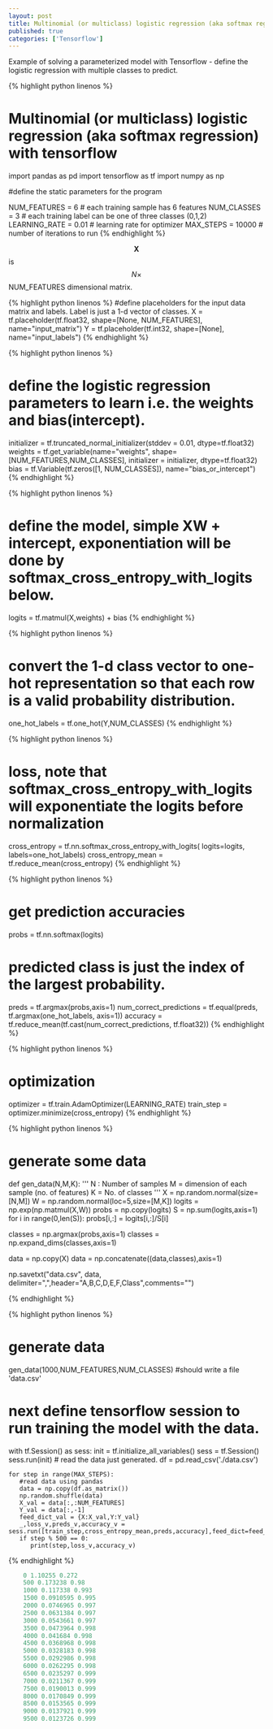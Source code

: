 ```yaml
---
layout: post
title: Multinomial (or multiclass) logistic regression (aka softmax regression) with tensorflow
published: true
categories: ['Tensorflow']
---
```


Example of solving a parameterized model with Tensorflow - define the logistic regression with multiple classes to predict.

{% highlight python linenos %}
# Multinomial (or multiclass) logistic regression (aka softmax regression) with tensorflow

import pandas as pd
import tensorflow as tf
import numpy as np

#define the static parameters for the program

NUM_FEATURES = 6 # each training sample has 6 features 
NUM_CLASSES = 3  # each training label can be one of three classes (0,1,2)
LEARNING_RATE = 0.01 # learning rate for optimizer
MAX_STEPS = 10000 # number of iterations to run
{% endhighlight %}


$$ \textbf{X} $$ is $$ N \times $$ NUM_FEATURES dimensional matrix. 

{% highlight python linenos %}
#define placeholders for the input data matrix and labels. Label is just a 1-d vector of classes.
X = tf.placeholder(tf.float32, shape=[None, NUM_FEATURES], name="input_matrix")
Y = tf.placeholder(tf.int32, shape=[None], name="input_labels")
{% endhighlight %}


{% highlight python linenos %}
# define the logistic regression parameters to learn i.e. the weights and bias(intercept).
initializer = tf.truncated_normal_initializer(stddev = 0.01, dtype=tf.float32)
weights = tf.get_variable(name="weights", shape=[NUM_FEATURES,NUM_CLASSES], initializer = initializer, dtype=tf.float32)
bias = tf.Variable(tf.zeros([1, NUM_CLASSES]), name="bias_or_intercept")
{% endhighlight %}


{% highlight python linenos %}
# define the model, simple XW + intercept, exponentiation will be done by softmax_cross_entropy_with_logits below.
logits = tf.matmul(X,weights) + bias
{% endhighlight %}


{% highlight python linenos %}
# convert the 1-d class vector to one-hot representation so that each row is a valid probability distribution.
one_hot_labels = tf.one_hot(Y,NUM_CLASSES)
{% endhighlight %}


{% highlight python linenos %}
# loss, note that softmax_cross_entropy_with_logits will exponentiate the logits before normalization
cross_entropy = tf.nn.softmax_cross_entropy_with_logits( logits=logits, labels=one_hot_labels)
cross_entropy_mean = tf.reduce_mean(cross_entropy)
{% endhighlight %}


{% highlight python linenos %}
# get prediction accuracies
probs = tf.nn.softmax(logits)
# predicted class is just the index of the largest probability.
preds = tf.argmax(probs,axis=1)
num_correct_predictions = tf.equal(preds, tf.argmax(one_hot_labels, axis=1))
accuracy = tf.reduce_mean(tf.cast(num_correct_predictions, tf.float32))
{% endhighlight %}


{% highlight python linenos %}
# optimization 
optimizer = tf.train.AdamOptimizer(LEARNING_RATE)
train_step = optimizer.minimize(cross_entropy)
{% endhighlight %}


{% highlight python linenos %}
# generate some data 
def gen_data(N,M,K):
  '''
  N : Number of samples 
  M = dimension of each sample (no. of features)
  K = No. of classes
  '''
  X = np.random.normal(size=[N,M])
  W = np.random.normal(loc=5,size=[M,K])
  logits = np.exp(np.matmul(X,W))
  probs = np.copy(logits)
  S = np.sum(logits,axis=1)
  for i in range(0,len(S)):
    probs[i,:] = logits[i,:]/S[i]

  classes = np.argmax(probs,axis=1)
  classes = np.expand_dims(classes,axis=1)

  data = np.copy(X)
  data = np.concatenate((data,classes),axis=1)

  np.savetxt("data.csv", data, delimiter=",",header="A,B,C,D,E,F,Class",comments="")

{% endhighlight %}


{% highlight python linenos %}
# generate data
gen_data(1000,NUM_FEATURES,NUM_CLASSES) #should write a file 'data.csv'
    
# next define tensorflow session to run training the model with the data.
with tf.Session() as sess:
    init = tf.initialize_all_variables()
    sess = tf.Session()
    sess.run(init)
    # read the data just generated. 
    df = pd.read_csv('./data.csv')

    for step in range(MAX_STEPS):
       #read data using pandas
       data = np.copy(df.as_matrix())
       np.random.shuffle(data)
       X_val = data[:,:NUM_FEATURES]
       Y_val = data[:,-1]
       feed_dict_val = {X:X_val,Y:Y_val}
       _,loss_v,preds_v,accuracy_v = sess.run([train_step,cross_entropy_mean,preds,accuracy],feed_dict=feed_dict_val)
       if step % 500 == 0:
          print(step,loss_v,accuracy_v)

{% endhighlight %}

```python
    0 1.10255 0.272
    500 0.173238 0.98
    1000 0.117338 0.993
    1500 0.0910595 0.995
    2000 0.0746965 0.997
    2500 0.0631384 0.997
    3000 0.0543661 0.997
    3500 0.0473964 0.998
    4000 0.041684 0.998
    4500 0.0368968 0.998
    5000 0.0328183 0.998
    5500 0.0292986 0.998
    6000 0.0262295 0.998
    6500 0.0235297 0.999
    7000 0.0211367 0.999
    7500 0.0190013 0.999
    8000 0.0170849 0.999
    8500 0.0153565 0.999
    9000 0.0137921 0.999
    9500 0.0123726 0.999
```  
